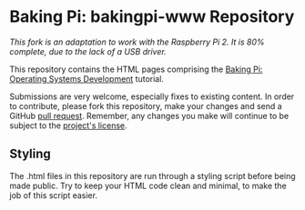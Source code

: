 # Baking Pi: bakingpi-www Repository

_This fork is an adaptation to work with the Raspberry Pi 2. It is 80% complete, due to the lack of a USB driver._

This repository contains the HTML pages comprising the [Baking Pi: Operating Systems Development](http://www.cl.cam.ac.uk/projects/raspberrypi/tutorials/os/) tutorial.

Submissions are very welcome, especially fixes to existing content. In order to contribute, please fork this repository, make your changes and send a GitHub [pull request](http://help.github.com/send-pull-requests/). Remember, any changes you make will continue to be subject to the [project's license](https://github.com/chadderz121/bakingpi-www/blob/master/LICENSE.md).

## Styling

The .html files in this repository are run through a styling script before being made public. Try to keep your HTML code clean and minimal, to make the job of this script easier.
